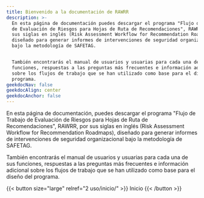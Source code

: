 ```yaml
---
title: Bienvenido a la documentación de RAWRR
description: >-
  En esta página de documentación puedes descargar el programa "Flujo de Trabajo
  de Evaluación de Riesgos para Hojas de Ruta de Recomendaciones", RAWRR, por
  sus siglas en inglés (Risk Assessment Workflow for Recommendation Roadmaps),
  diseñado para generar informes de intervenciones de seguridad organizacional
  bajo la metodología de SAFETAG.


  También encontrarás el manual de usuarios y usuarias para cada una de sus
  funciones, respuestas a las preguntas más frecuentes e información adicional
  sobre los flujos de trabajo que se han utilizado como base para el diseño del
  programa.
geekdocNav: false
geekdocAlign: center
geekdocAnchor: false
---
```


<!-- markdownlint-capture -->

<!-- markdownlint-disable MD033 -->

<!-- <span class="badge-placeholder">[![Build Status](https://img.shields.io/drone/build/thegeeklab/hugo-geekdoc?logo=drone&server=https%3A%2F%2Fdrone.thegeeklab.de)](https://drone.thegeeklab.de/thegeeklab/hugo-geekdoc)</span>
<span class="badge-placeholder">[![Hugo Version](https://img.shields.io/badge/hugo-0.83-blue.svg)](https://gohugo.io)</span>
<span class="badge-placeholder">[![GitHub release](https://img.shields.io/github/v/release/thegeeklab/hugo-geekdoc)](https://github.com/thegeeklab/hugo-geekdoc/releases/latest)</span>
<span class="badge-placeholder">[![GitHub contributors](https://img.shields.io/github/contributors/thegeeklab/hugo-geekdoc)](https://github.com/thegeeklab/hugo-geekdoc/graphs/contributors)</span>
<span class="badge-placeholder">[![License: MIT](https://img.shields.io/github/license/thegeeklab/hugo-geekdoc)](https://github.com/thegeeklab/hugo-geekdoc/blob/main/LICENSE)</span> -->

<!-- markdownlint-restore -->

En esta página de documentación, puedes descargar el programa "Flujo de Trabajo de Evaluación de Riesgos para Hojas de Ruta de Recomendaciones", RAWRR, por sus siglas en inglés (Risk Assessment Workflow for Recommendation Roadmaps), diseñado para generar informes de intervenciones de seguridad organizacional bajo la metodología de SAFETAG.

También encontrarás el manual de usuarios y usuarias para cada una de sus funciones, respuestas a las preguntas más frecuentes e información adicional sobre los flujos de trabajo que se han utilizado como base para el diseño del programa.

{{\< button size="large" relref="2 uso/inicio/" >}} Inicio {{\< /button >}}
